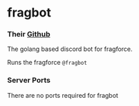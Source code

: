 # fragbot
### Their [Github](https://github.com/fragforce/fragbot)
The golang based discord bot for fragforce. 

Runs the fragforce `@fragbot`

### Server Ports
There are no ports required for fragbot